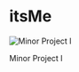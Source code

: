 # itsMe

![Minor Project I](https://facilities.utsa.edu/wp-content/uploads/2016/11/Minor-Project.png)

Minor Project I
